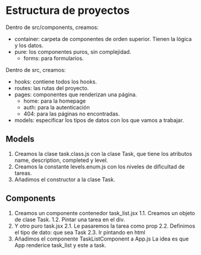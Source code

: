 # Estructura de proyectos
Dentro de src/components, creamos:
* container: carpeta de componentes de orden superior. Tienen la lógica y los datos.
* pure: los componentes puros, sin complejidad.
    * forms: para formularios.

Dentro de src, creamos:
* hooks: contiene todos los hooks.
* routes: las rutas del proyecto.
* pages: componentes que renderizan una página.
    * home: para la homepage
    * auth: para la autenticación
    * 404: para las páginas no encontradas.
* models: especificar los tipos de datos con los que vamos a trabajar.

## Models
1. Creamos la clase task.class.js con la clase Task, que tiene los atributos name, description, completed y level.
2. Creamos la constante levels.enum.js con los niveles de dificultad de tareas.
3. Añadimos el constructor a la clase Task.

## Components
1. Creamos un componente contenedor task_list.jsx
    1.1. Creamos un objeto de clase Task.
    1.2. Pintar una tarea en el div.
2. Y otro puro task.jsx
    2.1. Le pasaremos la tarea como prop
    2.2. Definimos el tipo de dato: que sea Task
    2.3. Ir pintando en html
3. Añadimos el componente TaskListComponent a App.js
La idea es que App renderice task_list y este a task.